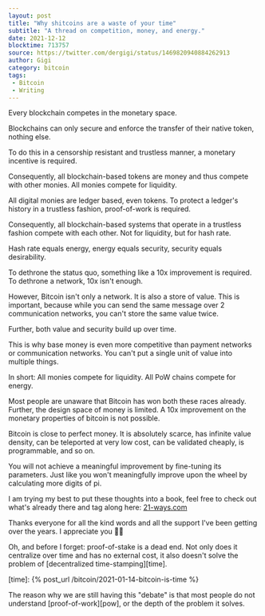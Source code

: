 ```yaml
---
layout: post
title: "Why shitcoins are a waste of your time"
subtitle: "A thread on competition, money, and energy."
date: 2021-12-12
blocktime: 713757
source: https://twitter.com/dergigi/status/1469820940884262913
author: Gigi
category: bitcoin
tags:
 - Bitcoin
 - Writing
---
```


Every blockchain competes in the monetary space.

Blockchains can only secure and enforce the transfer of their native
token, nothing else.

To do this in a censorship resistant and trustless manner, a monetary
incentive is required.

Consequently, all blockchain-based tokens are money and thus compete
with other monies. All monies compete for liquidity.

All digital monies are ledger based, even tokens. To protect a ledger\'s
history in a trustless fashion, proof-of-work is required.

Consequently, all blockchain-based systems that operate in a trustless
fashion compete with each other. Not for liquidity, but for hash rate.

Hash rate equals energy, energy equals security, security equals
desirability.

To dethrone the status quo, something like a 10x improvement is
required. To dethrone a network, 10x isn\'t enough.

However, Bitcoin isn\'t only a network. It is also a store of value.
This is important, because while you can send the same message over 2
communication networks, you can\'t store the same value twice.

Further, both value and security build up over time.

This is why base money is even more competitive than payment networks or
communication networks. You can\'t put a single unit of value into
multiple things.

In short: All monies compete for liquidity. All PoW chains compete for
energy.

Most people are unaware that Bitcoin has won both these races already.
Further, the design space of money is limited. A 10x improvement on the
monetary properties of bitcoin is not possible.

Bitcoin is close to perfect money. It is absolutely scarce, has infinite
value density, can be teleported at very low cost, can be validated
cheaply, is programmable, and so on.

You will not achieve a meaningful improvement by fine-tuning its
parameters. Just like you won\'t meaningfully improve upon the wheel by
calculating more digits of pi.

I am trying my best to put these thoughts into a book, feel free to
check out what\'s already there and tag along here:
[21-ways.com](http://21-ways.com/)

Thanks everyone for all the kind words and all the support I\'ve been
getting over the years. I appreciate you 🙏🧡

Oh, and before I forget: proof-of-stake is a dead end. Not only does it
centralize over time and has no external cost, it also doesn\'t solve
the problem of [decentralized time-stamping][time].

[time]: {% post_url /bitcoin/2021-01-14-bitcoin-is-time %}

The reason why we are still having this \"debate\" is that most people
do not understand [proof-of-work][pow], or the depth of the problem it solves.

　
